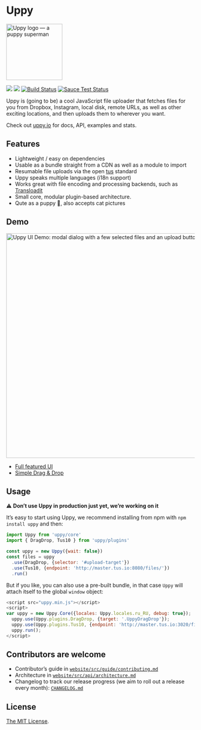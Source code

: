 # Uppy

<img src="http://uppy.io/images/logos/uppy-dog-full.svg" width="150" alt="Uppy logo — a puppy superman">

<a href="https://www.npmjs.com/package/uppy"><img src="https://img.shields.io/badge/stability-experimental-orange.svg?style=flat-square"></a>
<a href="https://www.npmjs.com/package/uppy"><img src="https://img.shields.io/npm/v/uppy.svg?style=flat-square"></a>
<a href="https://travis-ci.org/transloadit/uppy"><img src="https://img.shields.io/travis/transloadit/uppy/master.svg?style=flat-square" alt="Build Status"></a>
<a href="https://saucelabs.com/u/transloadit-uppy"><img src="https://saucelabs.com/buildstatus/transloadit-uppy?style=flat-square" alt="Sauce Test Status"></a>

Uppy is (going to be) a cool JavaScript file uploader that fetches files for you from Dropbox, Instagram, local disk, remote URLs, as well as other exciting locations, and then uploads them to wherever you want.

Check out [uppy.io](http://uppy.io/) for docs, API, examples and stats.

## Features

- Lightweight / easy on dependencies
- Usable as a bundle straight from a CDN as well as a module to import
- Resumable file uploads via the open [tus](http://tus.io/) standard
- Uppy speaks multiple languages (i18n support)
- Works great with file encoding and processing backends, such as [Transloadit](http://transloadit.com)
- Small core, modular plugin-based architecture.
- Qute as a puppy :dog:, also accepts cat pictures

## Demo

<img width="600" alt="Uppy UI Demo: modal dialog with a few selected files and an upload button" src="https://cloud.githubusercontent.com/assets/1199054/16790119/2dd6eda2-4881-11e6-908b-4de5581d2de6.png">

- [Full featured UI](http://uppy.io/examples/modal)
- [Simple Drag & Drop](http://uppy.io/examples/dragdrop)

## Usage

:warning: **Don’t use Uppy in production just yet, we’re working on it**

It’s easy to start using Uppy, we recommend installing from npm with `npm install uppy` and then:

```javascript
import Uppy from 'uppy/core'
import { DragDrop, Tus10 } from 'uppy/plugins'

const uppy = new Uppy({wait: false})
const files = uppy
  .use(DragDrop, {selector: '#upload-target'})
  .use(Tus10, {endpoint: 'http://master.tus.io:8080/files/'})
  .run()
```

But if you like, you can also use a pre-built bundle, in that case `Uppy` will attach itself to the global `window` object:

```javascript
<script src="uppy.min.js"></script>
<script>
var uppy = new Uppy.Core({locales: Uppy.locales.ru_RU, debug: true});
  uppy.use(Uppy.plugins.DragDrop, {target: '.UppyDragDrop'});
  uppy.use(Uppy.plugins.Tus10, {endpoint: 'http://master.tus.io:3020/files/'});
  uppy.run();
</script>
```

## Contributors are welcome

 - Contributor’s guide in [`website/src/guide/contributing.md`](website/src/guide/contributing.md)
 - Architecture in [`website/src/api/architecture.md`](website/src/api/architecture.md)
 - Changelog to track our release progress (we aim to roll out a release every month): [`CHANGELOG.md`](CHANGELOG.md)
 
## License
 
[The MIT License](LICENSE).
